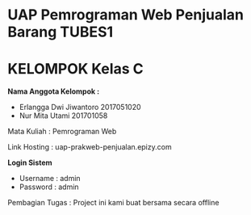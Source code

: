 UAP Pemrograman Web Penjualan Barang 
TUBES1
====================================
KELOMPOK Kelas C
====================================
**Nama Anggota Kelompok :**
- Erlangga Dwi Jiwantoro 2017051020
- Nur Mita Utami 201701058

Mata Kuliah : Pemrograman Web

Link Hosting : uap-prakweb-penjualan.epizy.com

**Login Sistem**
- Username  : admin
- Password   : admin


Pembagian Tugas : Project ini kami buat bersama secara offline

